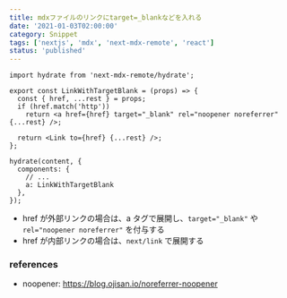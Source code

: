 ```yaml
---
title: mdxファイルのリンクにtarget=_blankなどを入れる
date: '2021-01-03T02:00:00'
category: Snippet
tags: ['nextjs', 'mdx', 'next-mdx-remote', 'react']
status: 'published'
---
```


```tsx:markdown.tsx
import hydrate from 'next-mdx-remote/hydrate';

export const LinkWithTargetBlank = (props) => {
  const { href, ...rest } = props;
  if (href.match('http'))
    return <a href={href} target="_blank" rel="noopener noreferrer" {...rest} />;

  return <Link to={href} {...rest} />;
};

hydrate(content, {
  components: {
    // ...
    a: LinkWithTargetBlank
  },
});
```

- href が外部リンクの場合は、a タグで展開し、`target="_blank"` や `rel="noopener noreferrer"` を付与する
- href が内部リンクの場合は、`next/link` で展開する

### references

- noopener: https://blog.ojisan.io/noreferrer-noopener
